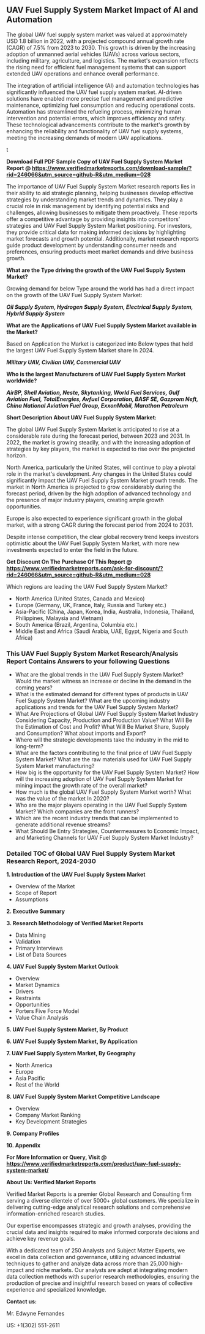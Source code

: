 <h2>UAV Fuel Supply System Market Impact of AI and Automation</h2><p>The global UAV fuel supply system market was valued at approximately USD 1.8 billion in 2022, with a projected compound annual growth rate (CAGR) of 7.5% from 2023 to 2030. This growth is driven by the increasing adoption of unmanned aerial vehicles (UAVs) across various sectors, including military, agriculture, and logistics. The market's expansion reflects the rising need for efficient fuel management systems that can support extended UAV operations and enhance overall performance.</p><p>The integration of artificial intelligence (AI) and automation technologies has significantly influenced the UAV fuel supply system market. AI-driven solutions have enabled more precise fuel management and predictive maintenance, optimizing fuel consumption and reducing operational costs. Automation has streamlined the refueling process, minimizing human intervention and potential errors, which improves efficiency and safety. These technological advancements contribute to the market's growth by enhancing the reliability and functionality of UAV fuel supply systems, meeting the increasing demands of modern UAV applications.</p>t</p><p id="" class=""><strong>Download Full PDF Sample Copy of UAV Fuel Supply System Market Report @ <a href="https://www.verifiedmarketreports.com/download-sample/?rid=246066&utm_source=github-R&utm_medium=028" target="_blank">https://www.verifiedmarketreports.com/download-sample/?rid=246066&utm_source=github-R&utm_medium=028</a></strong></p><p>The importance of&nbsp;UAV Fuel Supply System Market research reports lies in their ability to aid strategic planning, helping businesses develop effective strategies by understanding market trends and dynamics. They play a crucial role in risk management by identifying potential risks and challenges, allowing businesses to mitigate them proactively. These reports offer a competitive advantage by providing insights into competitors' strategies and UAV Fuel Supply System Market positioning. For investors, they provide critical data for making informed decisions by highlighting market forecasts and growth potential. Additionally, market research reports guide product development by understanding consumer needs and preferences, ensuring products meet market demands and drive business growth.</p><p><strong>What are the&nbsp;Type driving the growth of the UAV Fuel Supply System Market?</strong></p><p id="" class="">Growing demand for below Type around the world has had a direct impact on the growth of the UAV Fuel Supply System Market:</p><em><strong>Oil Supply System, Hydrogen Supply System, Electrical Supply System, Hybrid Supply System</strong></em></p><strong>What are the&nbsp;Applications&nbsp;of UAV Fuel Supply System Market available in the Market?</strong></p><p id="" class="">Based on Application the Market is categorized into Below types that held the largest UAV Fuel Supply System Market share In 2024.</p><em><strong>Military UAV, Civilian UAV, Commercial UAV</strong></em></p><strong>Who is the largest Manufacturers of UAV Fuel Supply System Market worldwide?</strong></p><p><em><strong>AirBP, Shell Aviation, Neste, Skytanking, World Fuel Services, Gulf Aviation Fuel, TotalEnergies, Avfuel Corporation, BASF SE, Gazprom Neft, China National Aviation Fuel Group, ExxonMobil, Marathon Petroleum</strong></em></p><p id="" class=""><strong>Short Description About UAV Fuel Supply System Market:</strong></p><p>The global UAV Fuel Supply System Market is anticipated to rise at a considerable rate during the forecast period, between 2023 and 2031. In 2022, the market is growing steadily, and with the increasing adoption of strategies by key players, the market is expected to rise over the projected horizon.</p><p>North America, particularly the United States, will continue to play a pivotal role in the market's development. Any changes in the United States could significantly impact the UAV Fuel Supply System Market growth trends. The market in North America is projected to grow considerably during the forecast period, driven by the high adoption of advanced technology and the presence of major industry players, creating ample growth opportunities.</p><p>Europe is also expected to experience significant growth in the global market, with a strong CAGR during the forecast period from 2024 to 2031.</p><p>Despite intense competition, the clear global recovery trend keeps investors optimistic about the UAV Fuel Supply System Market, with more new investments expected to enter the field in the future.</p><p id="" class=""><strong>Get Discount On The Purchase Of This Report @ <a href="https://www.verifiedmarketreports.com/ask-for-discount/?rid=246066&utm_source=github-R&utm_medium=028" target="_blank">https://www.verifiedmarketreports.com/ask-for-discount/?rid=246066&utm_source=github-R&utm_medium=028</a></strong></p>Which regions are leading the UAV Fuel Supply System Market?</p><ul><li>North America (United States, Canada and Mexico)</li><li>Europe (Germany, UK, France, Italy, Russia and Turkey etc.)</li><li>Asia-Pacific (China, Japan, Korea, India, Australia, Indonesia, Thailand, Philippines, Malaysia and Vietnam)</li><li>South America (Brazil, Argentina, Columbia etc.)</li><li>Middle East and Africa (Saudi Arabia, UAE, Egypt, Nigeria and South Africa)</li></ul><h3 id="" class="">This UAV Fuel Supply System Market Research/Analysis Report Contains Answers to your following Questions</h3><ul><li>What are the global trends in the UAV Fuel Supply System Market? Would the market witness an increase or decline in the demand in the coming years?</li><li>What is the estimated demand for different types of products in UAV Fuel Supply System Market? What are the upcoming industry applications and trends for the UAV Fuel Supply System Market?</li><li>What Are Projections of Global UAV Fuel Supply System Market Industry Considering Capacity, Production and Production Value? What Will Be the Estimation of Cost and Profit? What Will Be Market Share, Supply and Consumption? What about imports and Export?</li><li>Where will the strategic developments take the industry in the mid to long-term?</li><li>What are the factors contributing to the final price of UAV Fuel Supply System Market? What are the raw materials used for UAV Fuel Supply System Market manufacturing?</li><li>How big is the opportunity for the UAV Fuel Supply System Market? How will the increasing adoption of UAV Fuel Supply System Market for mining impact the growth rate of the overall market?</li><li>How much is the global UAV Fuel Supply System Market worth? What was the value of the market In 2020?</li><li>Who are the major players operating in the UAV Fuel Supply System Market? Which companies are the front runners?</li><li>Which are the recent industry trends that can be implemented to generate additional revenue streams?</li><li>What Should Be Entry Strategies, Countermeasures to Economic Impact, and Marketing Channels for UAV Fuel Supply System Market Industry?</li></ul><h3 id="" class="">Detailed TOC of Global UAV Fuel Supply System Market Research Report, 2024-2030</h3><p id="" class=""><strong>1. Introduction of the UAV Fuel Supply System Market</strong></p><ul><li>Overview of the Market</li><li>Scope of Report</li><li>Assumptions</li></ul><p id="" class=""><strong>2. Executive Summary</strong></p><p id="" class=""><strong>3. Research Methodology of Verified Market Reports</strong></p><ul><li>Data Mining</li><li>Validation</li><li>Primary Interviews</li><li>List of Data Sources</li></ul><p id="" class=""><strong>4. UAV Fuel Supply System Market Outlook</strong></p><ul><li>Overview</li><li>Market Dynamics</li><li>Drivers</li><li>Restraints</li><li>Opportunities</li><li>Porters Five Force Model</li><li>Value Chain Analysis</li></ul><p id="" class=""><strong>5. UAV Fuel Supply System Market, By Product</strong></p><p id="" class=""><strong>6. UAV Fuel Supply System Market, By Application</strong></p><p id="" class=""><strong>7. UAV Fuel Supply System Market, By Geography</strong></p><ul><li>North America</li><li>Europe</li><li>Asia Pacific</li><li>Rest of the World</li></ul><p id="" class=""><strong>8. UAV Fuel Supply System Market Competitive Landscape</strong></p><ul><li>Overview</li><li>Company Market Ranking</li><li>Key Development Strategies</li></ul><p id="" class=""><strong>9. Company Profiles</strong></p><p id="" class=""><strong>10. Appendix</strong></p><p id="" class=""><strong>For More Information or Query, Visit @ <a href="https://www.verifiedmarketreports.com/product/uav-fuel-supply-system-market/" target="_blank">https://www.verifiedmarketreports.com/product/uav-fuel-supply-system-market/</a></strong></p><p id="" class=""><strong>About Us: Verified Market Reports</strong></p><p id="" class="">Verified Market Reports is a premier Global Research and Consulting firm serving a diverse clientele of over 5000+ global customers. We specialize in delivering cutting-edge analytical research solutions and comprehensive information-enriched research studies.</p><p id="" class="">Our expertise encompasses strategic and growth analyses, providing the crucial data and insights required to make informed corporate decisions and achieve key revenue goals.</p><p id="" class="">With a dedicated team of 250 Analysts and Subject Matter Experts, we excel in data collection and governance, utilizing advanced industrial techniques to gather and analyze data across more than 25,000 high-impact and niche markets. Our analysts are adept at integrating modern data collection methods with superior research methodologies, ensuring the production of precise and insightful research based on years of collective experience and specialized knowledge.</p><p id="" class=""><strong>Contact us:</strong></p><p id="" class="">Mr. Edwyne Fernandes</p><p id="" class="">US: +1(302) 551-2611</p>